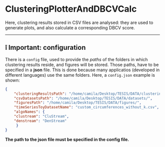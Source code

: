 # ClusteringPlotterAndDBCVCalc
Here, clustering results stored in CSV files are analysed: they are used to generate plots, and also calculate a corresponding DBCV score.

---

## :grey_exclamation: Important: configuration 
There is a `config` file, used to provide the _paths_ of the folders in which clustering results reside, and figures will be stored. Those paths, have to be specified in a **json** file. This is done because many applicatios (developed in different languages) use the same folders. Here, a `config.json` example is shown:

```json
{
    "clusteringResultsPath": "/home/camila/Desktop/TESIS/DATA/clustering_results/",
    "csvDatasetsPath": "/home/camila/Desktop/TESIS/DATA/datasets/",
    "figuresPath": "/home/camila/Desktop/TESIS/DATA/figures/",
    "timeSeriesToyDatasetName": "custom_circumferences_without_k.csv",
    "algoNames": {
	"clustream": "CluStream",
	"denstream": "DenStream"
     }
}
```


**The path to the json file must be specified in the config file.**
